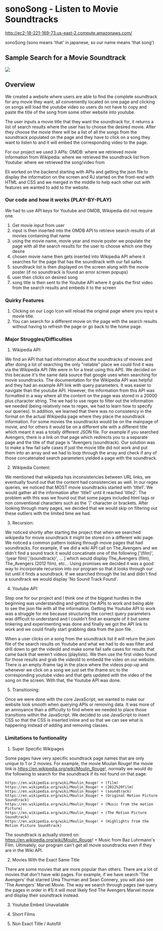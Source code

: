# sonoSong - Listen to Movie Soundtracks

http://ec2-18-221-169-73.us-east-2.compute.amazonaws.com/

sonoSong (sono means 'that' in japanese, so our name means 'that song')

## Sample Search for a Movie Soundtrack

![](./images/main_tutorial.gif)

## Overview

We created a website where users are able to find the complete soundtrack for any movie they want, all conveniently located on one page and clicking on songs will load the youtube video so users do not have to copy and paste the title of the song from some other website into youtube.

The user inputs a movie title that they want the soundtrack for, it returns a list of search results where the user has to choose the desired movie. After they choose the movie there will be a list of all the songs from the soundtrack populated on the page and they have to click on a song they want to listen to and it will embed the corresponding video to the page.

For our project we used 3 APIs:
    OMDB: where we retrieved movie information from
    Wikipedia: where we retrieved the soundtrack list from
    Youtube: where we retrieved the song/video from

Eli worked on the backend starting with APIs and getting the json file to display the information on the screen and RJ started on the front-end with HTML and CSS and we merged in the middle to help each other out with features we wanted to add to the website.

### Our code and how it works (PLAY-BY-PLAY)

We had to use API keys for Youtube and OMDB, Wikipedia did not require one.

1. Get movie input from user  
2. input is then inserted into the OMDB API to retrieve search results of all movies containing that name 
3. using the movie name, movie year and movie poster we populate the page with all the search results for the user to choose which one they desire
4. chosen movie name then gets inserted into Wikipedia API where it searches for the page that has the soundtrack with our fail safes
5. soundtrack list is then displayed on the screen along with the movie poster (if no soundtrack is found an error screen popups)
6. user then clicks on desired song
7. song title is then sent to the Youtube API where it grabs the first video from the search results and embeds it to the screen

### Quirky Features

1. Clicking on our Logo Icon will reload the original page where you input a movie title.
2. You can search for a different movie on the page with the search results without having to refresh the page or go back to the home page.

### Major Struggles/Difficulties

1. Wikipedia API:

We find an API that had information about the soundtracks of movies and after doing a lot of searching the only "reliable" place we could find it was via the Wikipedia API (We were in for a treat using this API). We decided on this because it's the same data source that google uses when searching for movie soundtracks. The documentation for the Wikipedia API was helpful and they had an example API link with query parameters. It was easier to navigate than the youtube API. However, the information from this API was formatted in a way where all the content on the page was stored in a 20000 plus character string. The  we had to use regex to filter out the information we needed (being relatively new to regex, we had to learn how to specify our queries). In addition, we learned that there was no consistency in the format on the actual Wikipedia page where they place the soundtrack information. For some movies the soundtracks would be on the mainpage of movie, and for others it would be on a different site with a different title which meant it was a totally different JSON file. For example if you searched Avengers, there is a link on that page which redirects you to a separate page and the title of that page is "Avengers (soundtrack). Our solution was to make a few fail safe cases if just the movie title did not work and put them into an array and we had to loop through the array and check if any of those concatenated search parameters yielded a page with the soundtrack.

2. Wikipedia Content:

We mentioned that wikipedia has inconsistencies between URL links, we eventually found out that the content had consistencies as well. In our regex queries, we noticed that MOST movie soundtracks started with 'title1'. We would gather all the information after 'title1' until it reached 'title2'. The problem with this was we found out that some pages included html tags or non conventional characters such as the '|' character or brackets. After looking through many pages, we decided that we would skip on filtering out these outliers with the limited time we had.

3. Recursion:

We noticed shortly after starting the project that when we searched wikipedia for movie soundtrack it might be stored on a different wiki page. We noticed a common pattern looking through movie pages that had soundtracks. For example, if we did a wiki API call on The_Avengers and we didn't find a sound track it would concatinate one of the following ['(film)', '(year film)','(soundtrack)', ... ] which would display The_Avengers (film), The_Avengers (2012 film), etc... Using promises we decided it was a good way to incorporate recursion into our program so that it looks through our list until it finds a soundtrack. If we searched through the list and didn't find a soundtrack we would display 'No Sound Track Found'.

4. Youtube API:

Step one for our project and I think one of the biggest hurdles in the beginning was understanding and getting the APIs to work and being able to see the json file with all the information. Getting the Youtube API to work was a struggle for me because structuring the correct query parameters was difficult to understand and I couldn't find an example of it but some tinkering and experimenting was done and finally we got the API link to work and we could finally start grabbing data from the json file.

When a user clicks on a song from the soundtrack list it will return the json file of the search results on Youtube and what we had to do was filter and drill down to get the videoId and make some fail safe cases for results that came back that weren't videos (playlists). We then use the first video found for those results and grab the videoId to embedd the video on our website. There is an empty iframe tag in the place where the videos pop-up and whenever we click on a song we just set the iframe src to the corresponding youtube video and that gets updated with the video of the song on the screen. With that, the Youtube API was done.

5. Transitioning:

Once we were done with the core JavaScript, we wanted to make our website look smooth when querying APIs or removing data. It was more of an annoyance than a difficulty to find where we needed to place those transitions within the JavaScript. We decided to use JavaScript to insert CSS so that the CSS is inserted inline and so that we can see what is happening instead of adding and removing classes.

### Limitations to funtionality

1. Super Specific Wikipages

Some pages have very specific soundtrack page names that are only unique to 1 or 2 movies. For example, the movie Moulan Rouge! the movie link is https://en.wikipedia.org/wiki/Moulin_Rouge!, normally we would do the following to search for the soundtrack if its not found on that page:

    https://en.wikipedia.org/wiki/Moulin_Rouge! + (film)
    https://en.wikipedia.org/wiki/Moulin_Rouge! + (2012%20film)
    https://en.wikipedia.org/wiki/Moulin_Rouge! + (soundtrack)
    https://en.wikipedia.org/wiki/Moulin_Rouge! + (Original Motion Picture Soundtrack)
    https://en.wikipedia.org/wiki/Moulin_Rouge! + (Music from the motion Picture)
    https://en.wikipedia.org/wiki/Moulin_Rouge! + (The Motion Picture Soundtrack)
    https://en.wikipedia.org/wiki/Moulin_Rouge! + (Highlights from the Motion Picture Soundtrack)

The soundtrack is actually stored on:
     https://en.wikipedia.org/wiki/Moulin_Rouge! + Music from Baz Luhrmann's Film.
Ultimately, our program can't get all movie soundtracks even if they are in the Wiki API.

2. Movies With the Exact Same Title

There are some movies that are more popular than others. There are a lot of movies that don't have wiki pages. For example, if we have search 'The Avengers' that starred Uma Thurman and Sean Connery, you will also see 'The Avengers' Marvel Movie. The way we search through pages (we query the pages in order in #1) it will most likely find The Avengers Marvel movie and display their soundtrack instead.

3. Youtube Embed Unavailable

4. Short Films

5. Non Exact Title / Autofill
